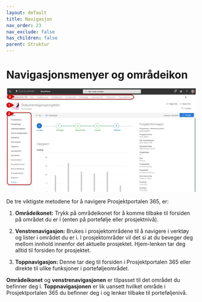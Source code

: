 ```yaml
---
layout: default
title: Navigasjon
nav_order: 23
nav_exclude: false
has_children: false
parent: Struktur
---
```


# Navigasjonsmenyer og områdeikon

![Skjermbilde fra porteføljeoversikten](    ./media/image3.png)

De tre viktigste metodene for å navigere Prosjektportalen 365, er:

1. **Områdeikonet:** Trykk på områdeikonet for å komme tilbake til forsiden på området du er i (enten på portefølje eller prosjektnivå).

2. **Venstrenavigasjon:** Brukes i prosjektområdene til å navigere i verktøy og lister i området du er i. I prosjektområder vil det si at du beveger deg mellom innhold innenfor det aktuelle prosjektet. Hjem-lenken tar deg alltid til forsiden for prosjektet.

3.  **Toppnavigasjon:** Denne tar deg til forsiden i Prosjektportalen 365 eller direkte til ulike funksjoner i porteføljeområdet.

**Områdeikonet** og **venstrenavigasjonen** er tilpasset til det området du befinner deg i. **Toppnavigasjonen** er lik uansett hvilket område i Prosjektportalen 365 du befinner deg i og lenker tilbake til porteføljenivå.